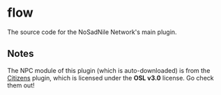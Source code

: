 # flow

The source code for the NoSadNile Network's main plugin.

## Notes

The NPC module of this plugin (which is auto-downloaded) is from the [Citizens](https://github.com/CitizensDev/Citizens2) plugin, which is licensed under the **OSL v3.0** license. Go check them out!
